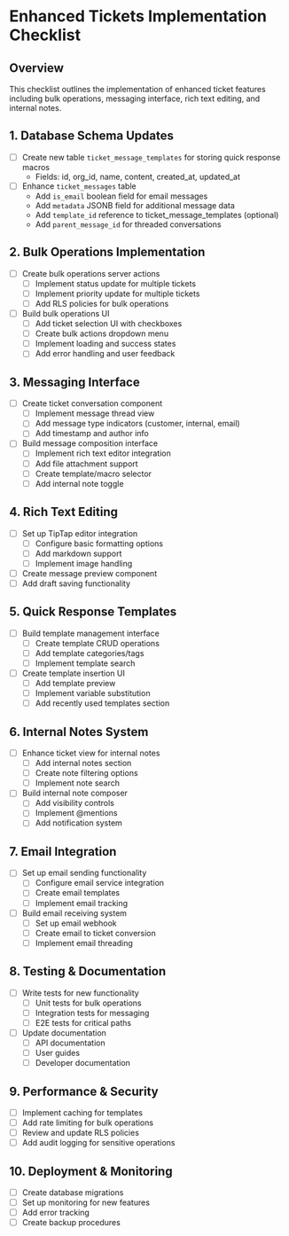 # Enhanced Tickets Implementation Checklist

## Overview
This checklist outlines the implementation of enhanced ticket features including bulk operations, messaging interface, rich text editing, and internal notes.

## 1. Database Schema Updates
- [ ] Create new table `ticket_message_templates` for storing quick response macros
  - Fields: id, org_id, name, content, created_at, updated_at
- [ ] Enhance `ticket_messages` table
  - Add `is_email` boolean field for email messages
  - Add `metadata` JSONB field for additional message data
  - Add `template_id` reference to ticket_message_templates (optional)
  - Add `parent_message_id` for threaded conversations

## 2. Bulk Operations Implementation
- [ ] Create bulk operations server actions
  - [ ] Implement status update for multiple tickets
  - [ ] Implement priority update for multiple tickets
  - [ ] Add RLS policies for bulk operations
- [ ] Build bulk operations UI
  - [ ] Add ticket selection UI with checkboxes
  - [ ] Create bulk actions dropdown menu
  - [ ] Implement loading and success states
  - [ ] Add error handling and user feedback

## 3. Messaging Interface
- [ ] Create ticket conversation component
  - [ ] Implement message thread view
  - [ ] Add message type indicators (customer, internal, email)
  - [ ] Add timestamp and author info
- [ ] Build message composition interface
  - [ ] Implement rich text editor integration
  - [ ] Add file attachment support
  - [ ] Create template/macro selector
  - [ ] Add internal note toggle

## 4. Rich Text Editing
- [ ] Set up TipTap editor integration
  - [ ] Configure basic formatting options
  - [ ] Add markdown support
  - [ ] Implement image handling
- [ ] Create message preview component
- [ ] Add draft saving functionality

## 5. Quick Response Templates
- [ ] Build template management interface
  - [ ] Create template CRUD operations
  - [ ] Add template categories/tags
  - [ ] Implement template search
- [ ] Create template insertion UI
  - [ ] Add template preview
  - [ ] Implement variable substitution
  - [ ] Add recently used templates section

## 6. Internal Notes System
- [ ] Enhance ticket view for internal notes
  - [ ] Add internal notes section
  - [ ] Create note filtering options
  - [ ] Implement note search
- [ ] Build internal note composer
  - [ ] Add visibility controls
  - [ ] Implement @mentions
  - [ ] Add notification system

## 7. Email Integration
- [ ] Set up email sending functionality
  - [ ] Configure email service integration
  - [ ] Create email templates
  - [ ] Implement email tracking
- [ ] Build email receiving system
  - [ ] Set up email webhook
  - [ ] Create email to ticket conversion
  - [ ] Implement email threading

## 8. Testing & Documentation
- [ ] Write tests for new functionality
  - [ ] Unit tests for bulk operations
  - [ ] Integration tests for messaging
  - [ ] E2E tests for critical paths
- [ ] Update documentation
  - [ ] API documentation
  - [ ] User guides
  - [ ] Developer documentation

## 9. Performance & Security
- [ ] Implement caching for templates
- [ ] Add rate limiting for bulk operations
- [ ] Review and update RLS policies
- [ ] Add audit logging for sensitive operations

## 10. Deployment & Monitoring
- [ ] Create database migrations
- [ ] Set up monitoring for new features
- [ ] Add error tracking
- [ ] Create backup procedures 